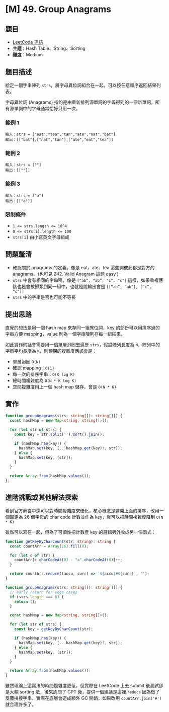 # \[M\] 49. Group Anagrams

## 題目

- [LeetCode 連結](https://leetcode.com/problems/group-anagrams/)
- **主題**：Hash Table、String、Sorting
- **難度**：Medium

## 題目描述

給定一個字串陣列 `strs`，將字母異位詞組合在一起。可以按任意順序返回結果列表。

字母異位詞 (Anagrams) 指的是由重新排列源單詞的字母得到的一個新單詞，所有源單詞中的字母通常恰好只用一次。

### 範例 1

```plain
輸入：strs = ["eat","tea","tan","ate","nat","bat"]
輸出：[["bat"],["nat","tan"],["ate","eat","tea"]]
```

### 範例 2

```plain
輸入：strs = [""]
輸出：[[""]]
```

### 範例 3

```plain
輸入：strs = ["a"]
輸出：[["a"]]
```

### 限制條件

- `1 <= strs.length <= 10^4`
- `0 <= strs[i].length <= 100`
- `strs[i]` 由小寫英文字母組成

## 問題釐清

- 確認關於 anagrams 的定義，像是 eat、ate、tea 這些詞彼此都是對方的 anagrams。(也可見 [242\. Valid Anagram](https://leetcode.com/problems/valid-anagram) 這題 easy )
- `strs` 中會有相同的字串嗎，像是 `[“ab“, “ab“, "c", "c"]` 這樣，如果重複應該也是會被歸類到同一組中，也就是說輸出會是 `[[“ab“, “ab“], [“c“, “c“]]`
- `strs` 中的字串是否也可能不等長

## 提出思路

直覺的想法是用一個 hash map 來存同一組異位詞，key 的部份可以用排序過的字串方便 mapping，value 則為一個字串陣列存每一組結果。

如此實作的話會需要用一個單層迴圈去遍歷 `strs`，假設陣列長度為 `N`，陣列中的字串平均長度為 `K`，則預期的複雜度應該會是：

- 單層迴圈 `O(N)`
- 確認 mapping：`O(1)`
- 每一次的排序字串：`O(K log K)`
- 總時間複雜度為 `O(N * K log K)`
- 空間複雜度用上一個 hash map 儲存，會是 `O(N * K)`

## 實作

```ts
function groupAnagrams(strs: string[]): string[][] {
  const hashMap = new Map<string, string[]>();

  for (let str of strs) {
    const key = str.split('').sort().join();

    if (hashMap.has(key)) {
      hashMap.set(key, [...hashMap.get(key)!, str]);
    } else {
      hashMap.set(key, [str]);
    }
  }

  return Array.from(hashMap.values());
};
```

## 進階挑戰或其他解法探索

看到官方解答中還可以對時間複雜度來優化，核心概念是避開上面的排序，改用一個固定為 26 個字母的 char code 計數並作為 key，就可以把時間複雜度降到 `O(N * K)`

雖然可以寫在一起，但為了可讀性把計數產 key 的邏輯另外收成另一個函式：

```ts
function getKeyByCharCount(str: string): string {
  const countArr = Array(26).fill(0);

  for (let c of str) {
    countArr[c.charCodeAt(0) - "a".charCodeAt(0)]++;
  }

  return countArr.reduce((accu, curr) => `${accu}#${curr}`, '');
}

function groupAnagrams(strs: string[]): string[][] {
  // early return for edge cases
  if (strs.length === 0) {
    return [];
  }

  const hashMap = new Map<string, string[]>();

  for (let str of strs) {
    const key = getKeyByCharCount(str);

    if (hashMap.has(key)) {
      hashMap.set(key, [...hashMap.get(key)!, str]);
    } else {
      hashMap.set(key, [str]);
    }
  }

  return Array.from(hashMap.values());
}
```

雖然理論上這寫法的時間複雜度更低，但實際在 LeetCode 上去 submit 後測試卻是大輸 sorting 法，後來詢問了 GPT 後，提供一個建議是這裡 `reduce` 因為做了反覆拼接字串，實際在底層會造成額外 GC 開銷，如果改用 `countArr.join('#')` 就合理許多了。
